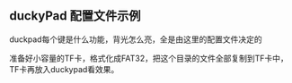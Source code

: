 ## duckyPad 配置文件示例

duckpad每个键是什么功能，背光怎么亮，全是由这里的配置文件决定的

准备好小容量的TF卡，格式化成FAT32，把这个目录的文件全部复制到TF卡中，TF卡再放入duckypad看效果。

